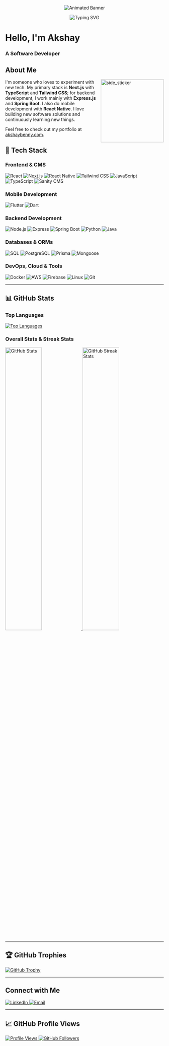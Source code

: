 <p align="center">
  <img src="https://media.giphy.com/media/xT9IgG50Fb7Mi0prBC/giphy.gif" alt="Animated Banner" />
</p>

<p align="center">
  <img src="https://readme-typing-svg.herokuapp.com/?lines=Welcome+to+my+GitHub+Profile;Let's+build+something+useful!" alt="Typing SVG" />
</p>

# Hello, I'm Akshay
### A Software Developer

## About Me

<img align="right" width="200" height="200" alt="side_sticker" src="https://media.giphy.com/media/TEnXkcsHrP4YedChhA/giphy.gif" />

I'm someone who loves to experiment with new tech. My primary stack is **Next.js** with **TypeScript** and **Tailwind CSS**; for backend development, I work mainly with **Express.js** and **Spring Boot**. I also do mobile development with **React Native**. I love building new software solutions and continuously learning new things.

Feel free to check out my portfolio at [akshaybenny.com](https://akshaybenny.com).



## 🚀 Tech Stack

### Frontend & CMS
<p align="left">
  <img alt="React" src="https://img.shields.io/badge/React-20232A?style=for-the-badge&logo=react&logoColor=61DAFB"/>
  <img alt="Next.js" src="https://img.shields.io/badge/Next.js-000000?style=for-the-badge&logo=next.js&logoColor=white"/>
  <img alt="React Native" src="https://img.shields.io/badge/React%20Native-20232A?style=for-the-badge&logo=react&logoColor=61DAFB"/>
  <img alt="Tailwind CSS" src="https://img.shields.io/badge/Tailwind_CSS-38B2AC?style=for-the-badge&logo=tailwind-css&logoColor=white"/>
  <img alt="JavaScript" src="https://img.shields.io/badge/JavaScript-F7DF1E?style=for-the-badge&logo=javascript&logoColor=000"/>
  <img alt="TypeScript" src="https://img.shields.io/badge/TypeScript-3178C6?style=for-the-badge&logo=typescript&logoColor=white"/>
  <img alt="Sanity CMS" src="https://img.shields.io/badge/Sanity-CMS-FF2C00?style=for-the-badge&logo=sanity&logoColor=white"/>
</p>

### Mobile Development
<p align="left">
  <img alt="Flutter" src="https://img.shields.io/badge/Flutter-02569B?style=for-the-badge&logo=flutter&logoColor=white"/>
  <img alt="Dart" src="https://img.shields.io/badge/Dart-0175C2?style=for-the-badge&logo=dart&logoColor=white"/>
</p>

### Backend Development
<p align="left">
  <img alt="Node.js" src="https://img.shields.io/badge/Node.js-339933?style=for-the-badge&logo=node.js&logoColor=white"/>
  <img alt="Express" src="https://img.shields.io/badge/Express.js-000000?style=for-the-badge&logo=express&logoColor=white"/>
  <img alt="Spring Boot" src="https://img.shields.io/badge/Spring_Boot-6DB33F?style=for-the-badge&logo=spring&logoColor=white"/>
  <img alt="Python" src="https://img.shields.io/badge/Python-3776AB?style=for-the-badge&logo=python&logoColor=white"/>
  <img alt="Java" src="https://img.shields.io/badge/Java-007396?style=for-the-badge&logo=java&logoColor=white"/>
</p>

### Databases & ORMs
<p align="left">
  <img alt="SQL" src="https://img.shields.io/badge/SQL-4479A1?style=for-the-badge&logo=mysql&logoColor=white"/>
  <img alt="PostgreSQL" src="https://img.shields.io/badge/PostgreSQL-336791?style=for-the-badge&logo=postgresql&logoColor=white"/>
  <img alt="Prisma" src="https://img.shields.io/badge/Prisma-2D3748?style=for-the-badge&logo=prisma&logoColor=white"/>
  <img alt="Mongoose" src="https://img.shields.io/badge/Mongoose-4DB33D?style=for-the-badge&logo=mongodb&logoColor=white"/>
</p>

### DevOps, Cloud & Tools
<p align="left">
  <img alt="Docker" src="https://img.shields.io/badge/Docker-2496ED?style=for-the-badge&logo=docker&logoColor=white"/>
  <img alt="AWS" src="https://img.shields.io/badge/AWS-232F3E?style=for-the-badge&logo=amazon-aws&logoColor=white"/>
  <img alt="Firebase" src="https://img.shields.io/badge/Firebase-FFCA28?style=for-the-badge&logo=firebase&logoColor=black"/>
  <img alt="Linux" src="https://img.shields.io/badge/Linux-FCC624?style=for-the-badge&logo=linux&logoColor=black"/>
  <img alt="Git" src="https://img.shields.io/badge/Git-F05032?style=for-the-badge&logo=git&logoColor=white"/>
</p>

---

## 📊 GitHub Stats

### Top Languages
[![Top Languages](https://github-readme-stats.vercel.app/api/top-langs/?username=AkshayBenny&show_icons=true&count_private=true&theme=dark&layout=compact&langs_count=10)](https://github.com/AkshayBenny/github-readme-stats)

### Overall Stats & Streak Stats
<a href="https://github.com/AkshayBenny/github-readme-stats">
  <img width="48%" src="https://github-readme-stats.vercel.app/api?username=AkshayBenny&theme=dark&count_private=true&include_all_commits=true&show_icons=true" alt="GitHub Stats" />
</a>
<a href="https://github.com/AkshayBenny/github-readme-streak-stats">
  <img width="48%" src="https://github-readme-streak-stats.herokuapp.com?user=AkshayBenny&count_private=true&theme=dark" alt="GitHub Streak Stats" />
</a>

---

## 🏆 GitHub Trophies

[![GitHub Trophy](https://github-profile-trophy.vercel.app/?username=AkshayBenny&theme=onedark)](https://github.com/ryo-ma/github-profile-trophy)

---

## Connect with Me

<p align="left">
  <a href="https://www.linkedin.com/in/akshay-benny-5346bb209/">
    <img src="https://img.icons8.com/fluent/48/000000/linkedin.png" alt="LinkedIn" />
  </a>
  
  <a href="mailto:your-email@example.com">
    <img src="https://img.icons8.com/color/48/000000/gmail-new.png" alt="Email" />
  </a>
</p>

---

## 📈 GitHub Profile Views

<p align="left">
  <a href="https://github.com/Meghna-DAS/github-profile-views-counter">
    <img src="https://komarev.com/ghpvc/?username=AkshayBenny" alt="Profile Views" />
  </a>
  
  <a href="https://github.com/AkshayBenny?tab=followers">
    <img src="https://img.shields.io/github/followers/AkshayBenny?label=Followers&style=social" alt="GitHub Followers" />
  </a>
</p>
